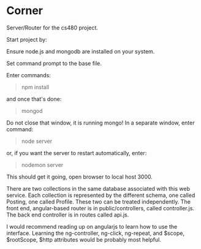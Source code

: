 # Corner

Server/Router for the cs480 project.


Start project by:

Ensure node.js and mongodb are installed on your system.

Set command prompt to the base file.

Enter commands:

> npm install

and once that's done:

> mongod

Do not close that window, it is running mongo!
In a separate window, enter command:

> node server

or, if you want the server to restart automatically, enter:

> nodemon server


This should get it going, open browser to local host 3000.


There are two collections in the same database associated with this web service. Each collection is represented by the different schema, one called Posting, one called Profile.
These two can be treated independently.  The front end, angular-based router is in public/controllers, called controller.js.
The back end controller is in routes called api.js.


I would recommend reading up on angularjs to learn how to use the interface.  Learning the ng-controller, ng-click, ng-repeat, and $scope, $rootScope, $http attributes would be probably most helpful.
